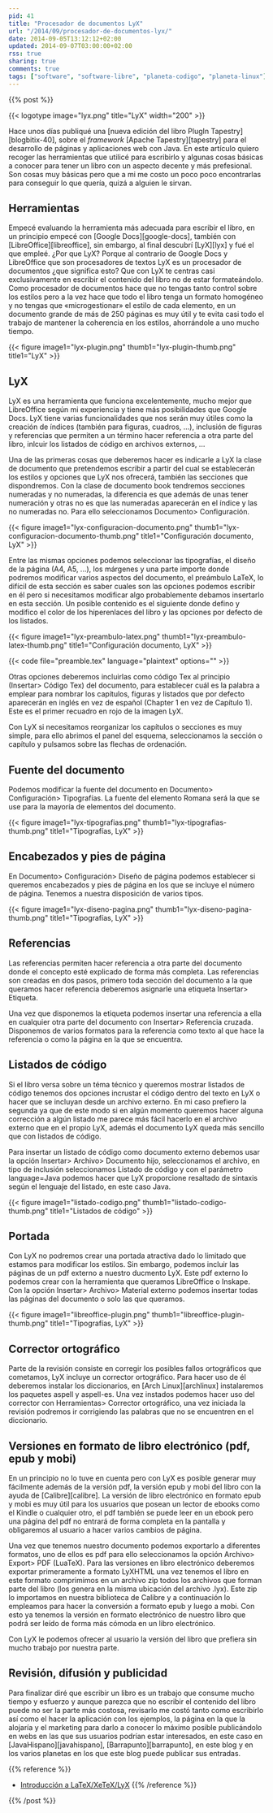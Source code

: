 ```yaml
---
pid: 41
title: "Procesador de documentos LyX"
url: "/2014/09/procesador-de-documentos-lyx/"
date: 2014-09-05T13:12:12+02:00
updated: 2014-09-07T03:00:00+02:00
rss: true
sharing: true
comments: true
tags: ["software", "software-libre", "planeta-codigo", "planeta-linux"]
---
```


{{% post %}}


{{< logotype image="lyx.png" title="LyX" width="200" >}}

Hace unos días publiqué una [nueva edición del libro PlugIn Tapestry][blogbitix-40], sobre el _framework_ [Apache Tapestry][tapestry] para el desarrollo de páginas y aplicaciones web con Java. En este artículo quiero recoger las herramientas que utilicé para escribirlo y algunas cosas básicas a conocer para tener un libro con un aspecto decente y más prefesional. Son cosas muy básicas pero que a mi me costo un poco poco encontrarlas para conseguir lo que quería, quizá a alguien le sirvan.

## Herramientas

Empecé evaluando la herramienta más adecuada para escribir el libro, en un principio empecé con [Google Docs][google-docs], también con [LibreOffice][libreoffice], sin embargo, al final descubrí [LyX][lyx] y fué el que empleé. ¿Por que LyX? Porque al contrario de Google Docs y LibreOffice que son procesadores de textos LyX es un procesador de documentos ¿que significa esto? Que con LyX te centras casi exclusivamente en escribir el contenido del libro no de estar formateándolo. Como procesador de documentos hace que no tengas tanto control sobre los estilos pero a la vez hace que todo el libro tenga un formato homogéneo y no tengas que «microgestionar» el estilo de cada elemento, en un documento grande de más de 250 páginas es muy útil y te evita casi todo el trabajo de mantener la coherencia en los estilos, ahorrándole a uno mucho tiempo.

<div class="media">
	{{< figure
    	image1="lyx-plugin.png" thumb1="lyx-plugin-thumb.png" title1="LyX" >}}
</div>

## LyX

LyX es una herramienta que funciona excelentemente, mucho mejor que LibreOffice según mi experiencia y tiene más posibilidades que Google Docs. LyX tiene varias funcionalidades que nos serán muy útiles como la creación de índices (también para figuras, cuadros, ...), inclusión de figuras y referencias que permiten a un término hacer referencia a otra parte del libro, inlcuir los listados de código en archivos externos, ...

Una de las primeras cosas que deberemos hacer es indicarle a LyX la clase de documento que pretendemos escribir a partir del cual se establecerán los estilos y opciones que LyX nos ofrecerá, también las secciones que dispondremos. Con la clase de documento book tendremos secciones numeradas y no numeradas, la diferencia es que además de unas tener numeración y otras no es que las numeradas aparecerán en el índice y las no numeradas no. Para ello seleccionamos Documento> Configuración.

<div class="media">
	{{< figure
    	image1="lyx-configuracion-documento.png" thumb1="lyx-configuracion-documento-thumb.png" title1="Configuración documento, LyX" >}}
</div>

Entre las mismas opciones podemos seleccionar las tipografías, el diseño de la página (A4, A5, ...), los márgenes y una parte importe donde podremos modificar varios aspectos del documento, el preámbulo LaTeX, lo difícil de esta sección es saber cuales son las opciones podemos escribir en él pero si necesitamos modificar algo probablemente debamos insertarlo en esta sección. Un posible contenido es el siguiente donde defino y modifico el color de los hiperenlaces del libro y las opciones por defecto de los listados.

<div class="media">
	{{< figure
    	image1="lyx-preambulo-latex.png" thumb1="lyx-preambulo-latex-thumb.png" title1="Configuración documento, LyX" >}}
</div>

{{< code file="preamble.tex" language="plaintext" options="" >}}

Otras opciones deberemos incluirlas como código Tex al principio (Insertar> Código Tex) del documento, para establecer cuál es la palabra a emplear para nombrar los capítulos, figuras y listados que por defecto aparecerán en inglés en vez de español (Chapter 1 en vez de Capítulo 1). Este es el primer recuadro en rojo de la imagen LyX.

Con LyX si necesitamos reorganizar los capítulos o secciones es muy simple, para ello abrimos el panel del esquema, seleccionamos la sección o capítulo y pulsamos sobre las flechas de ordenación.

## Fuente del documento

Podemos modificar la fuente del documento en Documento> Configuración> Tipografías. La fuente del elemento Romana será la que se use para la mayoría de elementos del documento.

<div class="media">
	{{< figure
    	image1="lyx-tipografias.png" thumb1="lyx-tipografias-thumb.png" title1="Tipografías, LyX" >}}
</div>

## Encabezados y pies de página

En Documento> Configuración> Diseño de página podemos establecer si queremos encabezados y pies de página en los que se incluye el número de página. Tenemos a nuestra disposición de varios tipos.

<div class="media">
	{{< figure
    image1="lyx-diseno-pagina.png" thumb1="lyx-diseno-pagina-thumb.png" title1="Tipografías, LyX" >}}
</div>

## Referencias

Las referencias permiten hacer referencia a otra parte del documento donde el concepto esté explicado de forma más completa. Las referencias son creadas en dos pasos, primero toda sección del documento a la que queramos hacer referencia deberemos asignarle una etiqueta Insertar> Etiqueta.

Una vez que disponemos la etiqueta podemos insertar una referencia a ella en cualquier otra parte del documento con Insertar> Referencia cruzada. Disponemos de varios formatos para la referencia como texto al que hace la referencia o como la página en la que se encuentra.

## Listados de código

Si el libro versa sobre un téma técnico y queremos mostrar listados de código tenemos dos opciones incrustar el código dentro del texto en LyX o hacer que se incluyan desde un archivo externo. En mi caso prefiero la segunda ya que de este modo si en algún momento queremos hacer alguna corrección a algún listado me parece más fácil hacerlo en el archivo externo que en el propio LyX, además el documento LyX queda más sencillo que con listados de código.

Para insertar un listado de código como documento externo debemos usar la opción Insertar> Archivo> Documento hijo, seleccionamos el archivo, en tipo de inclusión seleccionamos Listado de código y con el parámetro language=Java podemos hacer que LyX proporcione resaltado de sintaxis según el lenguaje del listado, en este caso Java.

<div class="media">
	{{< figure
    	image1="listado-codigo.png" thumb1="listado-codigo-thumb.png" title1="Listados de código" >}}
</div>

## Portada

Con LyX no podremos crear una portada atractiva dado lo limitado que estamos para modificar los estilos. Sin embargo, podemos incluir las páginas de un pdf externo a nuestro ducmento LyX. Este pdf externo lo podemos crear con la herramienta que queramos LibreOffice o Inskape. Con la opción Insertar> Archivo> Material externo podemos insertar todas las páginas del documento o solo las que queramos.

<div class="media">
	{{< figure
    	image1="libreoffice-plugin.png" thumb1="libreoffice-plugin-thumb.png" title1="Tipografías, LyX" >}}
</div>

## Corrector ortográfico

Parte de la revisión consiste en corregir los posibles fallos ortográficos que cometamos, LyX incluye un corrector ortográfico. Para hacer uso de él deberemos instalar los diccionarios, en [Arch Linux][archlinux] instalaremos los paquetes aspell y aspell-es. Una vez instados podemos hacer uso del corrector con Herramientas> Corrector ortográfico, una vez iniciada la revisión podremos ir corrigiendo las palabras que no se encuentren en el diccionario.

## Versiones en formato de libro electrónico (pdf, epub y mobi)

En un principio no lo tuve en cuenta pero con LyX es posible generar muy fácilmente además de la versión pdf, la versión epub y mobi del libro con la ayuda de [Calibre][calibre]. La versión de libro electrónico en formato epub y mobi es muy útil para los usuarios que posean un lector de ebooks como el Kindle o cualquier otro, el pdf también se puede leer en un ebook pero una página del pdf no entrará de forma completa en la pantalla y obligaremos al usuario a hacer varios cambios de página.

Una vez que tenemos nuestro documento podemos exportarlo a diferentes formatos, uno de ellos es pdf para ello seleccionamos la opción Archivo> Export> PDF (LuaTeX). Para las versiones en libro electrónico deberemos exportar primeramente a formato LyXHTML una vez tenemos el libro en este formato comprimimos en un archivo zip todos los archivos que forman parte del libro (los genera en la misma ubicación del archivo .lyx). Este zip lo importamos en nuestra biblioteca de Calibre y a continuación lo empleamos para hacer la conversión a formato epub y luego a mobi. Con esto ya tenemos la versión en formato electrónico de nuestro libro que podrá ser leído de forma más cómoda en un libro electrónico.

Con LyX le podemos ofrecer al usuario la versión del libro que prefiera sin mucho trabajo por nuestra parte.

## Revisión, difusión y publicidad

Para finalizar diré que escribir un libro es un trabajo que consume mucho tiempo y esfuerzo y aunque parezca que no escribir el contenido del libro puede no ser la parte más costosa, revisarlo me costó tanto como escribirlo así como el hacer la aplicación con los ejemplos, la página en la que la alojaría y el marketing para darlo a conocer lo máximo posible publicándolo en webs en las que sus usuarios podrían estar interesados, en este caso en [JavaHispano][javahispano], [Barrapunto][barrapunto], en este blog y en los varios planetas en los que este blog puede publicar sus entradas.

{{% reference %}}

* [Introducción a LaTeX/XeTeX/LyX](https://elpinguinotolkiano.wordpress.com/latexxetexlyx/)
{{% /reference %}}

{{% /post %}}
